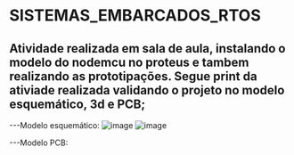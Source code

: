 # SISTEMAS_EMBARCADOS_RTOS
## Atividade realizada em sala de aula, instalando o modelo do nodemcu no proteus e tambem realizando as prototipações. Segue print da ativiade realizada validando o projeto no modelo esquemático, 3d e PCB; 

---Modelo esquemático: 
![image](https://github.com/AnaJuliaGPeres/SISTEMAS_EMBARCADOS_RTOS/assets/126435035/6a571f28-e230-44b7-babe-cfcf37b068b1)
![image](https://github.com/AnaJuliaGPeres/SISTEMAS_EMBARCADOS_RTOS/assets/126435035/6a571f28-e230-44b7-babe-cfcf37b068b1)

---Modelo PCB: 
